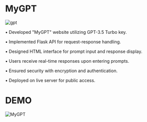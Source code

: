 # MyGPT

![gpt](https://github.com/Jai-Doshi/mygpt/assets/62877713/7dcf71b0-ba04-4fae-a7f8-38ef6f378ea6)

•	Developed "MyGPT" website utilizing GPT-3.5 Turbo key.

•	Implemented Flask API for request-response handling.

•	Designed HTML interface for prompt input and response display.

•	Users receive real-time responses upon entering prompts.

•	Ensured security with encryption and authentication.

•	Deployed on live server for public access.

# DEMO

![MyGPT](https://github.com/Jai-Doshi/mygpt/assets/62877713/7489d34f-f209-4fca-bfd3-3f4933fc9556)

